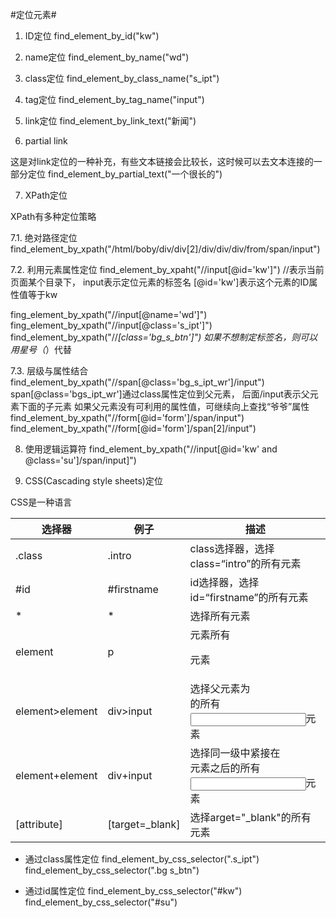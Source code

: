 #定位元素#

1. ID定位
find_element_by_id("kw")

2. name定位
find_element_by_name("wd")

3. class定位
find_element_by_class_name("s_ipt")

4. tag定位
find_element_by_tag_name("input")

5. link定位
find_element_by_link_text("新闻")

6. partial link

这是对link定位的一种补充，有些文本链接会比较长，这时候可以去文本连接的一部分定位
find_element_by_partial_text("一个很长的")

7. XPath定位

XPath有多种定位策略

   7.1. 绝对路径定位
find_element_by_xpath("/html/boby/div/div[2]/div/div/div/from/span/input")

  7.2. 利用元素属性定位
find_element_by_xpaht("//input[@id='kw']")
//表示当前页面某个目录下，
input表示定位元素的标签名
[@id='kw']表示这个元素的ID属性值等于kw

fing_element_by_xpath("//input[@name='wd']")
fing_element_by_xpath("//input[@class='s_ipt']")
find_element_by_xpath("//*[class='bg_s_btn']")
如果不想制定标签名，则可以用星号（*）代替

  7.3. 层级与属性结合
find_element_by_xpath("//span[@class='bg_s_ipt_wr']/input")
span[@class='bgs_ipt_wr']通过class属性定位到父元素，
后面/input表示父元素下面的子元素
如果父元素没有可利用的属性值，可继续向上查找“爷爷”属性
find_element_by_xpath("//form[@id='form']/span/input")
find_element_by_xpath("//form[@id='form']/span[2]/input")

8. 使用逻辑运算符
find_element_by_xpath("//input[@id='kw' and @class='su']/span/input]")

9. CSS(Cascading style sheets)定位

CSS是一种语言

|选择器|例子|描述|
|-|-|-|
|.class|.intro|class选择器，选择class=“intro”的所有元素|
|#id|#firstname|id选择器，选择id=“firstname”的所有元素|
|* | * | 选择所有元素|
|element|p|元素所有<p>元素|
|element>element|div>input|选择父元素为<div>的所有<input>元素|
|element+element|div+input|选择同一级中紧接在<div>元素之后的所有<input>元素|
|[attribute]|[target=_blank]|选择arget="_blank"的所有元素|

- 通过class属性定位
find_element_by_css_selector(".s_ipt")
find_element_by_css_selector(".bg s_btn")

- 通过id属性定位
find_element_by_css_selector("#kw")
find_element_by_css_selector("#su")








































